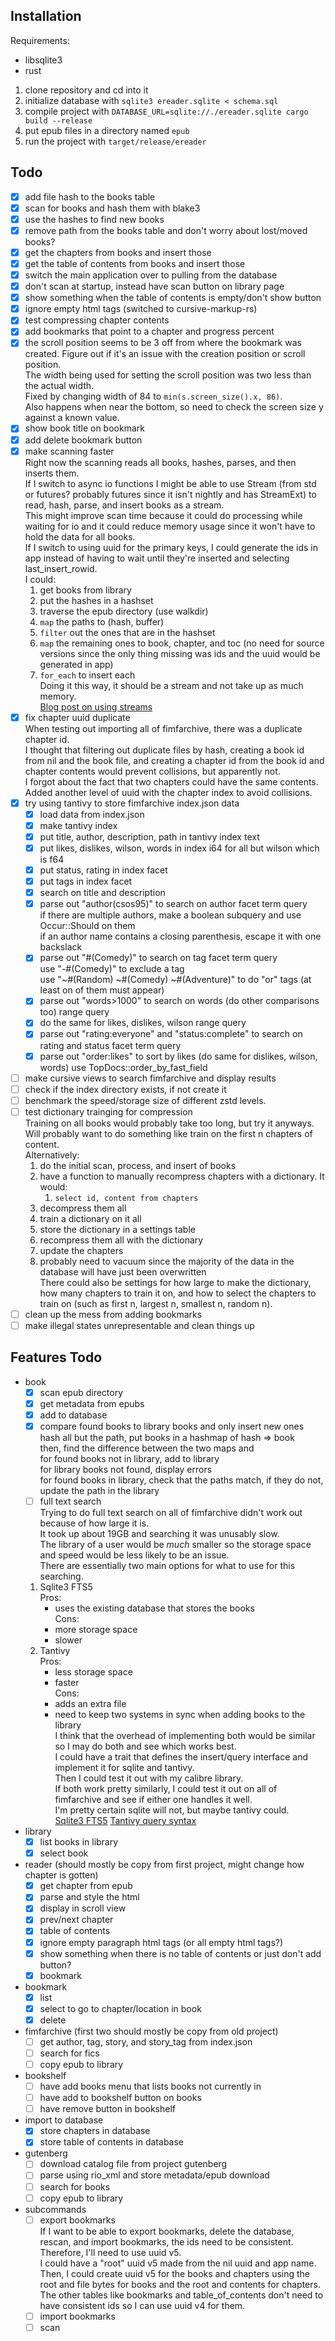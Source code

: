 
## Installation

Requirements:
- libsqlite3
- rust

1. clone repository and cd into it
2. initialize database with `sqlite3 ereader.sqlite < schema.sql`
3. compile project with `DATABASE_URL=sqlite://./ereader.sqlite cargo build --release`
4. put epub files in a directory named `epub`
5. run the project with `target/release/ereader`

## Todo
- [x] add file hash to the books table
- [x] scan for books and hash them with blake3
- [x] use the hashes to find new books
- [x] remove path from the books table and don't worry about lost/moved books?
- [x] get the chapters from books and insert those
- [x] get the table of contents from books and insert those
- [x] switch the main application over to pulling from the database
- [x] don't scan at startup, instead have scan button on library page
- [x] show something when the table of contents is empty/don't show button
- [x] ignore empty html tags (switched to cursive-markup-rs)
- [x] test compressing chapter contents
- [x] add bookmarks that point to a chapter and progress percent
- [x] the scroll position seems to be 3 off from where the bookmark was created. Figure out if it's an issue with the creation position or scroll position.  
    The width being used for setting the scroll position was two less than the actual width.  
    Fixed by changing width of 84 to `min(s.screen_size().x, 86)`.  
    Also happens when near the bottom, so need to check the screen size y against a known value.
- [x] show book title on bookmark
- [x] add delete bookmark button
- [x] make scanning faster  
    Right now the scanning reads all books, hashes, parses, and then inserts them.  
    If I switch to async io functions I might be able to use Stream (from std or futures? probably futures since it isn't nightly and has StreamExt) to read, hash, parse, and insert books as a stream.  
    This might improve scan time because it could do processing while waiting for io and it could reduce memory usage since it won't have to hold the data for all books.  
    If I switch to using uuid for the primary keys, I could generate the ids in app instead of having to wait until they're inserted and selecting last_insert_rowid.  
    I could:  
    1. get books from library
    2. put the hashes in a hashset
    3. traverse the epub directory (use walkdir)
    4. `map` the paths to (hash, buffer)
    5. `filter` out the ones that are in the hashset
    6. `map` the remaining ones to book, chapter, and toc (no need for source versions since the only thing missing was ids and the uuid would be generated in app)
    7. `for_each` to insert each  
    Doing it this way, it should be a stream and not take up as much memory.  
    [Blog post on using streams](https://gendignoux.com/blog/2021/04/01/rust-async-streams-futures-part1.html)
- [x] fix chapter uuid duplicate  
    When testing out importing all of fimfarchive, there was a duplicate chapter id.  
    I thought that filtering out duplicate files by hash, creating a book id from nil and the book file, and creating a chapter id from the book id and chapter contents would prevent collisions, but apparently not.  
    I forgot about the fact that two chapters could have the same contents.  
    Added another level of uuid with the chapter index to avoid collisions.
- [x] try using tantivy to store fimfarchive index.json data
    - [x] load data from index.json
    - [x] make tantivy index
    - [x] put title, author, description, path in tantivy index
        text
    - [x] put likes, dislikes, wilson, words in index
        i64 for all but wilson which is f64
    - [x] put status, rating in index
        facet
    - [x] put tags in index
        facet
    - [x] search on title and description
    - [x] parse out "author(csos95)" to search on author
        facet term query  
	if there are multiple authors, make a boolean subquery and use Occur::Should on them  
        if an author name contains a closing parenthesis, escape it with one backslack
    - [x] parse out "#(Comedy)" to search on tag
        facet term query  
	use "-#(Comedy)" to exclude a tag  
	use "~#(Random) ~#(Comedy) ~#(Adventure)" to do "or" tags (at least on of them must appear)
    - [x] parse out "words>1000" to search on words (do other comparisons too)
        range query
    - [x] do the same for likes, dislikes, wilson
        range query
    - [x] parse out "rating:everyone" and "status:complete" to search on rating and status
        facet term query
    - [x] parse out "order:likes" to sort by likes (do same for dislikes, wilson, words)
        use TopDocs::order_by_fast_field
- [ ] make cursive views to search fimfarchive and display results
- [ ] check if the index directory exists, if not create it
- [ ] benchmark the speed/storage size of different zstd levels.
- [ ] test dictionary trainging for compression  
    Training on all books would probably take too long, but try it anyways.  
    Will probably want to do something like train on the first n chapters of content.  
    Alternatively:  
    1. do the initial scan, process, and insert of books
    2. have a function to manually recompress chapters with a dictionary.
        It would:  
        1. `select id, content from chapters`
	2. decompress them all
	3. train a dictionary on it all
	4. store the dictionary in a settings table
	5. recompress them all with the dictionary
	6. update the chapters
	7. probably need to vacuum since the majority of the data in the database will have just been overwritten  
    There could also be settings for how large to make the dictionary, how many chapters to train it on, and how to select the chapters to train on (such as first n, largest n, smallest n, random n).
- [ ] clean up the mess from adding bookmarks
- [ ] make illegal states unrepresentable and clean things up 

## Features Todo
- book
    - [x] scan epub directory
    - [x] get metadata from epubs
    - [x] add to database
    - [x] compare found books to library books and only insert new ones  
        hash all but the path, put books in a hashmap of hash => book  
            then, find the difference between the two maps and  
            for found books not in library, add to library  
            for library books not found, display errors  
            for found books in library, check that the paths match, if they do not, update the path in the library  
    - [ ] full text search  
        Trying to do full text search on all of fimfarchive didn't work out because of how large it is.  
        It took up about 19GB and searching it was unusably slow.  
	The library of a user would be *much* smaller so the storage space and speed would be less likely to be an issue.  
	There are essentially two main options for what to use for this searching.  
	1. Sqlite3 FTS5  
	    Pros:  
	    - uses the existing database that stores the books  
	    Cons:  
	    - more storage space  
	    - slower  
	2. Tantivy  
	    Pros:  
	    - less storage space  
	    - faster  
	    Cons:  
	    - adds an extra file  
	    - need to keep two systems in sync when adding books to the library  
	I think that the overhead of implementing both would be similar so I may do both and see which works best.  
	I could have a trait that defines the insert/query interface and implement it for sqlite and tantivy.  
	Then I could test it out with my calibre library.  
	If both work pretty similarly, I could test it out on all of fimfarchive and see if either one handles it well.  
	I'm pretty certain sqlite will not, but maybe tantivy could.  
	[Sqlite3 FTS5](https://www.sqlite.org/fts5.html) [Tantivy query syntax](https://docs.rs/tantivy/0.15.3/tantivy/query/struct.QueryParser.html)
- library
    - [x] list books in library
    - [x] select book
- reader (should mostly be copy from first project, might change how chapter is gotten)
    - [x] get chapter from epub
    - [x] parse and style the html
    - [x] display in scroll view
    - [x] prev/next chapter
    - [x] table of contents
    - [x] ignore empty paragraph html tags (or all empty html tags?)
    - [x] show something when there is no table of contents or just don't add button?
    - [x] bookmark
- bookmark
    - [x] list
    - [x] select to go to chapter/location in book
    - [x] delete
- fimfarchive (first two should mostly be copy from old project)
    - [ ] get author, tag, story, and story_tag from index.json
    - [ ] search for fics
    - [ ] copy epub to library
- bookshelf
    - [ ] have add books menu that lists books not currently in
    - [ ] have add to bookshelf button on books
    - [ ] have remove button in bookshelf
- import to database
    - [x] store chapters in database
    - [x] store table of contents in database
- gutenberg
    - [ ] download catalog file from project gutenberg
    - [ ] parse using rio_xml and store metadata/epub download
    - [ ] search for books
    - [ ] copy epub to library
- subcommands
    - [ ] export bookmarks  
	If I want to be able to export bookmarks, delete the database, rescan, and import bookmarks, the ids need to be consistent.  
        Therefore, I'll need to use uuid v5.  
	I could have a "root" uuid v5 made from the nil uuid and app name.  
	Then, I could create uuid v5 for the books and chapters using the root and file bytes for books and the root and contents for chapters.  
	The other tables like bookmarks and table_of_contents don't need to have consistent ids so I can use uuid v4 for them.
    - [ ] import bookmarks
    - [ ] scan
